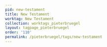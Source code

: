 ```yaml
---
pid: new-testament
title: New Testament
worktag: New Testament
collection: worktags_pieterbruegel
layout: tagpage_pieterbruegel
order: '110'
permalink: /pieterbruegel/tags/new-testament
---
```

